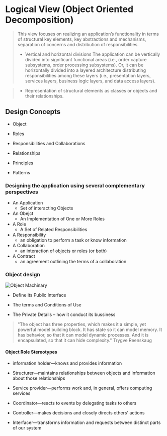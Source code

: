 # Logical View (Object Oriented Decomposition)
>This view focuses on realizing an application’s functionality in terms of structural key elements, key abstractions and mechanisms, separation of concerns and distribution of responsibilities.
>- Vertical and horizontal divisions The application can be vertically divided into significant functional areas (i.e., order capture subsystems, order processing subsystems).
>Or, it can be horizontally divided into a layered architecture distributing responsibilities among these layers (i.e., presentation layers, services layers, business logic layers, and data access layers).

>- Representation of structural elements as classes or objects and their relationships.

## Design Concepts
- Object

- Roles

- Responsibilities and Collaborations

- Relationships

- Principles

- Patterns

### Designing  the application using several complementary perspectives
- An Application
	- Set of interacting Objects
- An Obejct
	- An Implementation of One or More Roles
- A Role
	- A Set of Related Responsibilities
- A Responsibility
	-  an obligation to perform a task or know information
- A Collaboration
	- an interaction of objects or roles (or both)
- A Contract
	- an agreement outlining the terms of a collaboration

### Object design
![Object Machinary](https://github.com/venu-shastri/ooad-uml-knowledge/blob/master/images/Object_machinary.JPG)


- Define its Public Interface

- The terms and Conditions of  Use

- The Private Details – how it conduct its bussiness



>"The object has three properties, which makes it a simple, yet powerful model building block. It has state so it can model memory. It has behavior, so that it can model dynamic processes. And it is encapsulated, so that it can hide complexity."
Trygve  Reenskaug

#### Object Role Stereotypes
- information holder—knows and provides information

- Structurer—maintains relationships between objects and information about those relationships

- Service provider—performs work and, in general, offers computing services

- Coordinator—reacts to events by delegating tasks to others

- Controller—makes decisions and closely directs others' actions

- Interfacer—transforms information and requests between distinct parts of our system
<!--stackedit_data:
eyJoaXN0b3J5IjpbMTg2NzQ0NTQ5MywtMjA1NzMwOTMyN119
-->